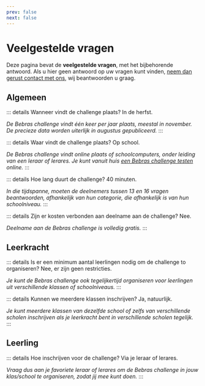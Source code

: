 ```yaml
---
prev: false
next: false
---
```


# Veelgestelde vragen

Deze pagina bevat de **veelgestelde vragen**, met het bijbehorende antwoord. Als u hier geen antwoord op uw vragen kunt vinden, [neem dan gerust contact met ons](../about/contact/), wij beantwoorden u graag.

## Algemeen

::: details Wanneer vindt de challenge plaats?
In de herfst.

_De Bebras challenge vindt één keer per jaar plaats, meestal in november. De precieze data worden uiterlijk in augustus gepubliceerd._
:::

::: details Waar vindt de challenge plaats?
Op school.

_De Bebras challenge vindt online plaats of schoolcomputers, onder leiding van een leraar of lerares. Je kunt vanuit huis [een Bebras challenge testen](https://bebras.ugent.be) online._
:::

::: details Hoe lang duurt de challenge?
40 minuten.

_In die tijdspanne, moeten de deelnemers tussen 13 en 16 vragen beantwoorden, afhankelijk van hun categorie, die afhankelijk is van hun schoolniveau._
:::

::: details Zijn er kosten verbonden aan deelname aan de challenge?
Nee.

_Deelname aan de Bebras challenge is volledig gratis._
:::

## Leerkracht

::: details Is er een minimum aantal leerlingen nodig om de challenge to organiseren?
Nee, er zijn geen restricties.

_Je kunt de Bebras challenge ook tegelijkertijd organiseren voor leerlingen uit verschillende klassen of schoolniveaus._
:::

::: details Kunnen we meerdere klassen inschrijven?
Ja, natuurlijk.

_Je kunt meerdere klassen van dezelfde school of zelfs van verschillende scholen inschrijven als je leerkracht bent in verschillende scholen tegelijk._
:::

## Leerling

::: details Hoe inschrijven voor de challenge?
Via je leraar of lerares.

_Vraag dus aan je favoriete leraar of lerares om de Bebras challenge in jouw klas/school te organiseren, zodat jij mee kunt doen._
:::
